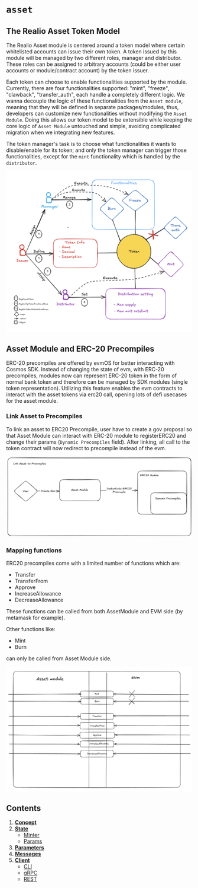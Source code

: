 <!--
order: 0
title: Asset Overview
parent:
  title: "asset"
-->

# `asset`

## The Realio Asset Token Model

The Realio Asset module is centered around a token model where certain whitelisted accounts can issue their own token. A token issued by this module will be managed by two different roles, manager and distributor. These roles can be assigned to arbitrary accounts (could be either user accounts or module/contract account) by the token issuer.

Each token can choose to enable functionalities supported by the module. Currently, there are four functionalities supported: "mint", "freeze", "clawback", "transfer_auth", each handle a completely different logic. We wanna decouple the logic of these functionalities from the `Asset module`, meaning that they will be defined in separate packages/modules, thus, developers can customize new functionalities without modifying the `Asset Module`. Doing this allows our token model to be extensible while keeping the core logic of `Asset Module` untouched and simple, avoiding complicated migration when we integrating new features.

The token manager's task is to choose what functionalities it wants to disable/enable for its token; and only the token manager can trigger those functionalities, except for the `mint` functionality which is handled by the `distributor`.

![asset_module](imgs/asset_module.png)

## Asset Module and ERC-20 Precompiles

ERC-20 precompiles are offered by evmOS for better interacting with Cosmos SDK. Instead of changing the state of evm, with ERC-20 precompiles, modules now can represent ERC-20 token in the form of normal bank token and therefore can be managed by SDK modules (single token representation). Utilizing this feature enables the evm contracts to interact with the asset tokens via erc20 call, opening lots of defi usecases for the asset module.

### Link Asset to Precompiles

To link an asset to ERC20 Precompile, user have to create a gov proposal so that Asset Module can interact with ERC-20 module to registerERC20 and change their params (`Dynamic Precompiles` field). After linking, all call to the token contract will now redirect to precompile instead of the evm.

![asset_precompiles](imgs/asset_precompiles.png)

### Mapping functions

ERC20 precompiles come with a limited number of functions which are:

- Transfer
- TransferFrom
- Approve
- IncreaseAllowance
- DecreaseAllowance

These functions can be called from both AssetModule and EVM side (by metamask for example).

Other functions like:

- Mint
- Burn

can only be called from Asset Module side.

![asset_evm](imgs/asset_evm.png)

## Contents

1. **[Concept](01_concepts.md)**
2. **[State](02_state.md)**
   - [Minter](02_state.md#minter)
   - [Params](02_state.md#params)
3. **[Parameters](03_params.md)**
4. **[Messages](04_msgs.md)**
5. **[Client](05_client.md)**
   - [CLI](05_client.md#cli)
   - [gRPC](05_client.md#grpc)
   - [REST](05_client.md#rest)

